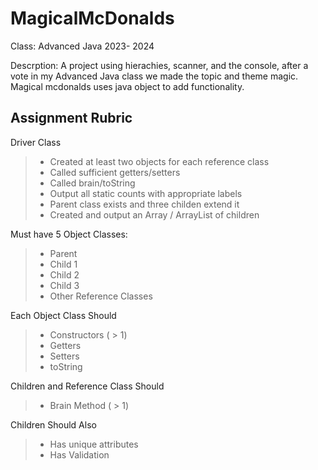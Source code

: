 # MagicalMcDonalds
<p>Class: Advanced Java 2023- 2024</p>
<p>Descrption: A project using hierachies, scanner, and the console, after a vote in my Advanced Java class we made the topic and theme magic. 
 Magical mcdonalds uses java object to add functionality.</p>

## Assignment Rubric
Driver Class
>  - Created at least two objects for each reference class	
>  - Called sufficient getters/setters	
>  - Called brain/toString	
>  - Output all static counts with appropriate labels	
>  - Parent class exists and three childen extend it
>  - Created and output an Array / ArrayList of children

Must have 5 Object Classes:
>  - Parent
>  - Child 1
>  - Child 2
>  - Child 3
>  - Other Reference Classes

Each Object Class Should
>  - Constructors ( > 1)
>  - Getters
>  - Setters
>  - toString

Children and Reference Class Should
>  - Brain Method ( > 1)

Children Should Also
>  - Has unique attributes
>  - Has Validation
